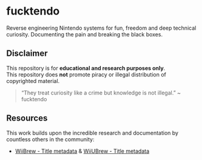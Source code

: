 # fucktendo
Reverse engineering Nintendo systems for fun, freedom and deep technical curiosity. Documenting the pain and breaking the black boxes.

## Disclaimer
This repository is for **educational and research purposes only**.<br>
This repository does **not** promote piracy or illegal distribution of copyrighted material.

> “They treat curiosity like a crime but knowledge is not illegal.” ~ fucktendo

## Resources
This work builds upon the incredible research and documentation by countless others in the community:
- [WiiBrew - Title metadata](https://wiibrew.org/wiki/Title_metadata) & [WiiUBrew - Title metadata](https://wiiubrew.org/wiki/Title_metadata)
